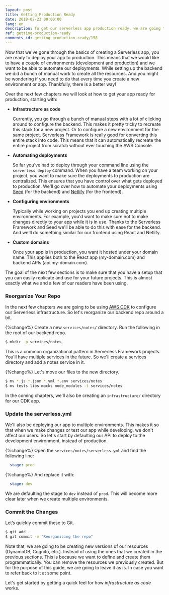 ```yaml
---
layout: post
title: Getting Production Ready
date: 2018-02-23 00:00:00
lang: en
description: To get our serverless app production ready, we are going to have to configure it using Infrastructure as Code. We are also going to need to configure separate environments for dev/production and automate our deployments.
ref: getting-production-ready
comments_id: getting-production-ready/158
---
```


Now that we've gone through the basics of creating a Serverless app, you are ready to deploy your app to production. This means that we would like to have a couple of environments (development and production) and we want to be able to automate our deployments. While setting up the backend we did a bunch of manual work to create all the resources. And you might be wondering if you need to do that every time you create a new environment or app. Thankfully, there is a better way!

Over the next few chapters we will look at how to get your app ready for production, starting with:

- **Infrastructure as code**

  Currently, you go through a bunch of manual steps with a lot of clicking around to configure the backend. This makes it pretty tricky to recreate this stack for a new project. Or to configure a new environment for the same project. Serverless Framework is really good for converting this entire stack into code. This means that it can automatically recreate the entire project from scratch without ever touching the AWS Console.

- **Automating deployments**

  So far you've had to deploy through your command line using the `serverless deploy` command. When you have a team working on your project, you want to make sure the deployments to production are centralized. This ensures that you have control over what gets deployed to production. We'll go over how to automate your deployments using [Seed](https://seed.run) (for the backend) and [Netlify](https://netlify.com) (for the frontend).

- **Configuring environments**

  Typically while working on projects you end up creating multiple environments. For example, you'd want to make sure not to make changes directly to your app while it is in use. Thanks to the Serverless Framework and Seed we'll be able to do this with ease for the backend. And we'll do something similar for our frontend using React and Netlify.

- **Custom domains**

  Once your app is in production, you want it hosted under your domain name. This applies both to the React app (my-domain.com) and backend APIs (api.my-domain.com).

The goal of the next few sections is to make sure that you have a setup that you can easily replicate and use for your future projects. This is almost exactly what we and a few of our readers have been using.

### Reorganize Your Repo

In the next few chapters we are going to be using [AWS CDK](https://aws.amazon.com/cdk/) to configure our Serverless infrastructure. So let's reorganize our backend repo around a bit.

{%change%} Create a new `services/notes/` directory. Run the following in the root of our backend repo.

``` bash
$ mkdir -p services/notes
```

This is a common organizational pattern in Serverless Framework projects. You'll have multiple services in the future. So we'll create a services directory and add a notes service in it.

{%change%} Let's move our files to the new directory.

``` bash
$ mv *.js *.json *.yml *.env services/notes
$ mv tests libs mocks node_modules -t services/notes
```

In the coming chapters, we'll also be creating an `infrastructure/` directory for our CDK app.

### Update the serverless.yml

We'll also be deploying our app to multiple environments. This makes it so that when we make changes or test our app while developing, we don't affect our users. So let's start by defaulting our API to deploy to the development environment, instead of production.

{%change%} Open the `services/notes/serverless.yml` and find the following line:

``` yml
  stage: prod
``` 

{%change%} And replace it with:

``` yml
  stage: dev
```

We are defaulting the stage to `dev` instead of `prod`. This will become more clear later when we create multiple environments.

### Commit the Changes

Let’s quickly commit these to Git.

``` bash
$ git add .
$ git commit -m "Reorganizing the repo"
```

Note that, we are going to be creating new versions of our resources (DynamoDB, Cognito, etc.). Instead of using the ones that we created in the previous sections. This is because we want to define and create them programmatically. You can remove the resources we previously created. But for the purpose of this guide, we are going to leave it as is. In case you want to refer back to it at some point.

Let's get started by getting a quick feel for how _infrastructure as code_ works.
